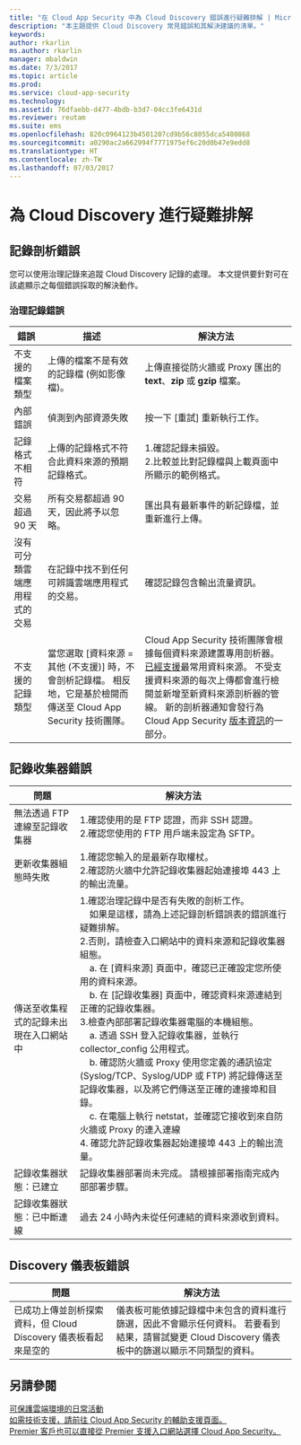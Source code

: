 ```yaml
---
title: "在 Cloud App Security 中為 Cloud Discovery 錯誤進行疑難排解 | Microsoft Docs"
description: "本主題提供 Cloud Discovery 常見錯誤和其解決建議的清單。"
keywords: 
author: rkarlin
ms.author: rkarlin
manager: mbaldwin
ms.date: 7/3/2017
ms.topic: article
ms.prod: 
ms.service: cloud-app-security
ms.technology: 
ms.assetid: 76dfaebb-d477-4bdb-b3d7-04cc3fe6431d
ms.reviewer: reutam
ms.suite: ems
ms.openlocfilehash: 820c0964123b4501207cd9b56c8055dca5480868
ms.sourcegitcommit: a0290ac2a662994f7771975ef6c20d0b47e9edd8
ms.translationtype: HT
ms.contentlocale: zh-TW
ms.lasthandoff: 07/03/2017
---
```

# <a name="troubleshooting-cloud-discovery"></a>為 Cloud Discovery 進行疑難排解
## <a name="log-parsing-errors"></a>記錄剖析錯誤

您可以使用治理記錄來追蹤 Cloud Discovery 記錄的處理。 本文提供要針對可在該處顯示之每個錯誤採取的解決動作。

### <a name="governance-log-errors"></a>治理記錄錯誤
|錯誤|描述|解決方法|
|----|----|----|
|不支援的檔案類型|上傳的檔案不是有效的記錄檔 (例如影像檔)。|上傳直接從防火牆或 Proxy 匯出的 **text**、**zip** 或 **gzip** 檔案。|
|內部錯誤|偵測到內部資源失敗|按一下 [重試] 重新執行工作。|
|記錄格式不相符|上傳的記錄格式不符合此資料來源的預期記錄格式。|1.確認記錄未損毀。 <br /> 2.比較並比對記錄檔與上載頁面中所顯示的範例格式。|
|交易超過 90 天|所有交易都超過 90 天，因此將予以忽略。|匯出具有最新事件的新記錄檔，並重新進行上傳。|
|沒有可分類雲端應用程式的交易|在記錄中找不到任何可辨識雲端應用程式的交易。|確認記錄包含輸出流量資訊。|
|不支援的記錄類型|當您選取 [資料來源 = 其他 (不支援)] 時，不會剖析記錄檔。 相反地，它是基於檢閱而傳送至 Cloud App Security 技術團隊。|Cloud App Security 技術團隊會根據每個資料來源建置專用剖析器。 [已經支援](set-up-cloud-discovery.md)最常用資料來源。 不受支援資料來源的每次上傳都會進行檢閱並新增至新資料來源剖析器的管線。 新的剖析器通知會發行為 Cloud App Security [版本資訊](release-notes.md)的一部分。|

## <a name="log-collector-errors"></a>記錄收集器錯誤

|問題|解決方法|
|----|----|
|無法透過 FTP 連線至記錄收集器|1.確認使用的是 FTP 認證，而非 SSH 認證。 <br />2.確認您使用的 FTP 用戶端未設定為 SFTP。|
|更新收集器組態時失敗|1.確認您輸入的是最新存取權杖。 <br />2.確認防火牆中允許記錄收集器起始連接埠 443 上的輸出流量。|
|傳送至收集程式的記錄未出現在入口網站中|1.確認治理記錄中是否有失敗的剖析工作。  <br />  &nbsp;&nbsp;&nbsp;&nbsp;如果是這樣，請為上述記錄剖析錯誤表的錯誤進行疑難排解。<br /> 2.否則，請檢查入口網站中的資料來源和記錄收集器組態。 <br /> &nbsp;&nbsp;&nbsp;&nbsp;a. 在 [資料來源] 頁面中，確認已正確設定您所使用的資料來源。 <br />&nbsp;&nbsp;&nbsp;&nbsp;b. 在 [記錄收集器] 頁面中，確認資料來源連結到正確的記錄收集器。 <br /> 3.檢查內部部署記錄收集器電腦的本機組態。  <br />&nbsp;&nbsp;&nbsp;&nbsp;a. 透過 SSH 登入記錄收集器，並執行 collector_config 公用程式。<br/>&nbsp;&nbsp;&nbsp;&nbsp;b. 確認防火牆或 Proxy 使用您定義的通訊協定 (Syslog/TCP、Syslog/UDP 或 FTP) 將記錄傳送至記錄收集器，以及將它們傳送至正確的連接埠和目錄。<br /> &nbsp;&nbsp;&nbsp;&nbsp;c. 在電腦上執行 netstat，並確認它接收到來自防火牆或 Proxy 的連入連線 <br /> 4. 確認允許記錄收集器起始連接埠 443 上的輸出流量。|
|記錄收集器狀態：已建立|記錄收集器部署尚未完成。 請根據部署指南完成內部部署步驟。|
|記錄收集器狀態：已中斷連線|過去 24 小時內未從任何連結的資料來源收到資料。|請檢查設備的記錄檔匯出設定，並確認已正確設定。|



## <a name="discovery-dashboard-errors"></a>Discovery 儀表板錯誤

|問題|解決方法|
|----|----|
|已成功上傳並剖析探索資料，但 Cloud Discovery 儀表板看起來是空的|儀表板可能依據記錄檔中未包含的資料進行篩選，因此不會顯示任何資料。 若要看到結果，請嘗試變更 Cloud Discovery 儀表板中的篩選以顯示不同類型的資料。|

## <a name="see-also"></a>另請參閱  
[可保護雲端環境的日常活動](daily-activities-to-protect-your-cloud-environment.md)   
[如需技術支援，請前往 Cloud App Security 的輔助支援頁面。](http://support.microsoft.com/oas/default.aspx?prid=16031)   
[Premier 客戶也可以直接從 Premier 支援入口網站選擇 Cloud App Security。](https://premier.microsoft.com/)  
  
  